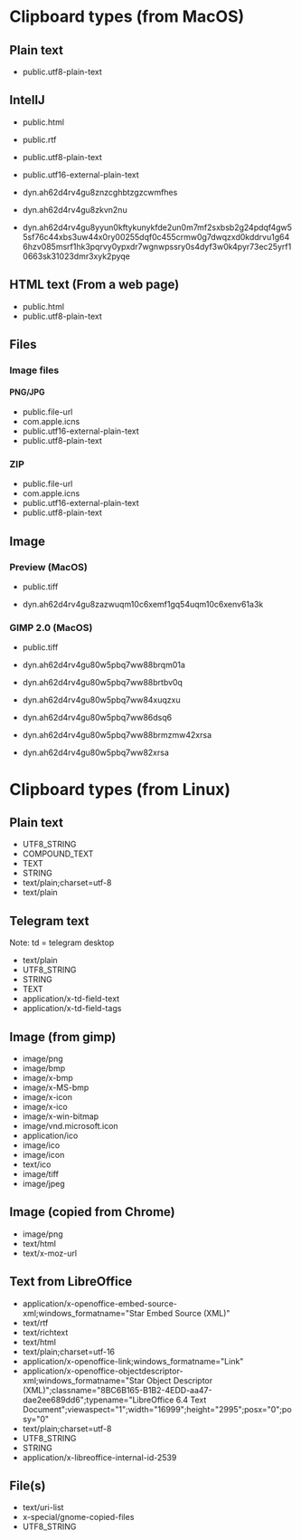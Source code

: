 # Clipboard types (from MacOS)

## Plain text

* public.utf8-plain-text

## IntellJ

* public.html
* public.rtf
* public.utf8-plain-text
* public.utf16-external-plain-text

* dyn.ah62d4rv4gu8znzcghbtzgzcwmfhes
* dyn.ah62d4rv4gu8zkvn2nu
* dyn.ah62d4rv4gu8yyun0kftykunykfde2un0m7mf2sxbsb2g24pdqf4gw55sf76c44xbs3uw44x0ry00255dqf0c455crmw0g7dwqzxd0kddrvu1g646hzv085msrf1hk3pqrvy0ypxdr7wgnwpssry0s4dyf3w0k4pyr73ec25yrf10663sk31023dmr3xyk2pyqe

## HTML text (From a web page)

* public.html
* public.utf8-plain-text

## Files

### Image files

#### PNG/JPG

* public.file-url
* com.apple.icns
* public.utf16-external-plain-text
* public.utf8-plain-text

### ZIP

* public.file-url
* com.apple.icns
* public.utf16-external-plain-text
* public.utf8-plain-text

## Image

### Preview (MacOS)

* public.tiff

* dyn.ah62d4rv4gu8zazwuqm10c6xemf1gq54uqm10c6xenv61a3k

### GIMP 2.0 (MacOS)

* public.tiff

* dyn.ah62d4rv4gu80w5pbq7ww88brqm01a
* dyn.ah62d4rv4gu80w5pbq7ww88brtbv0q
* dyn.ah62d4rv4gu80w5pbq7ww84xuqzxu
* dyn.ah62d4rv4gu80w5pbq7ww86dsq6
* dyn.ah62d4rv4gu80w5pbq7ww88brmzmw42xrsa
* dyn.ah62d4rv4gu80w5pbq7ww82xrsa 

# Clipboard types (from Linux)

## Plain text

* UTF8_STRING
* COMPOUND_TEXT
* TEXT
* STRING
* text/plain;charset=utf-8
* text/plain

## Telegram text

Note: td = telegram desktop

* text/plain
* UTF8_STRING
* STRING
* TEXT
* application/x-td-field-text
* application/x-td-field-tags

## Image (from gimp)

* image/png
* image/bmp
* image/x-bmp
* image/x-MS-bmp
* image/x-icon
* image/x-ico
* image/x-win-bitmap
* image/vnd.microsoft.icon
* application/ico
* image/ico
* image/icon
* text/ico
* image/tiff
* image/jpeg

## Image (copied from Chrome)

* image/png
* text/html
* text/x-moz-url

## Text from LibreOffice

* application/x-openoffice-embed-source-xml;windows_formatname="Star Embed Source (XML)"
* text/rtf
* text/richtext
* text/html
* text/plain;charset=utf-16
* application/x-openoffice-link;windows_formatname="Link"
* application/x-openoffice-objectdescriptor-xml;windows_formatname="Star Object Descriptor (XML)";classname="8BC6B165-B1B2-4EDD-aa47-dae2ee689dd6";typename="LibreOffice 6.4 Text Document";viewaspect="1";width="16999";height="2995";posx="0";posy="0"
* text/plain;charset=utf-8
* UTF8_STRING
* STRING
* application/x-libreoffice-internal-id-2539

## File(s)

* text/uri-list
* x-special/gnome-copied-files
* UTF8_STRING
